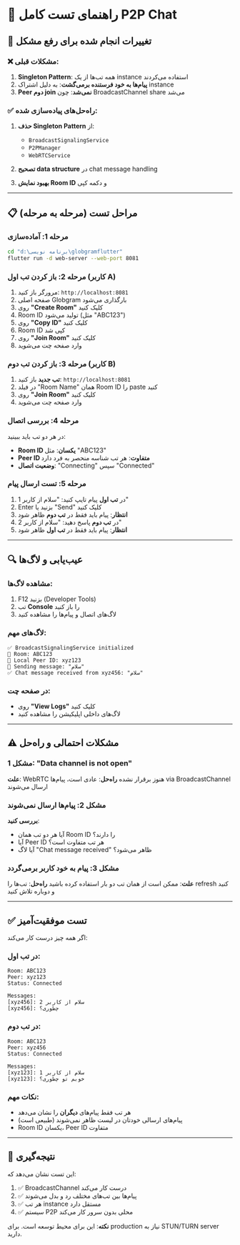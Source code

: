 # 🚀 راهنمای تست کامل P2P Chat

## 🔧 تغییرات انجام شده برای رفع مشکل

### ❌ مشکلات قبلی:
1. **Singleton Pattern**: همه تب‌ها از یک instance استفاده می‌کردند
2. **پیام‌ها به خود فرستنده برمی‌گشت**: به دلیل اشتراک instance
3. **Peer دوم join نمی‌شد**: چون BroadcastChannel share می‌شد

### ✅ راه‌حل‌های پیاده‌سازی شده:
1. **حذف Singleton Pattern** از:
   - `BroadcastSignalingService`
   - `P2PManager` 
   - `WebRTCService`

2. **تصحیح data structure** در chat message handling

3. **بهبود نمایش Room ID** و دکمه کپی

---

## 📋 مراحل تست (مرحله به مرحله)

### مرحله 1: آماده‌سازی
```bash
cd "d:\برنامه نویسی\globgramflutter"
flutter run -d web-server --web-port 8081
```

### مرحله 2: باز کردن تب اول (کاربر A)
1. مرورگر باز کنید: `http://localhost:8081`
2. صفحه اصلی Globgram بارگذاری می‌شود
3. روی **"Create Room"** کلیک کنید
4. Room ID تولید می‌شود (مثل "ABC123")
5. روی **"Copy ID"** کلیک کنید
6. Room ID کپی شد
7. روی **"Join Room"** کلیک کنید
8. وارد صفحه چت می‌شوید

### مرحله 3: باز کردن تب دوم (کاربر B)
1. **تب جدید** باز کنید: `http://localhost:8081`
2. در فیلد "Room Name" همان Room ID را paste کنید
3. روی **"Join Room"** کلیک کنید
4. وارد صفحه چت می‌شوید

### مرحله 4: بررسی اتصال
در هر دو تب باید ببینید:
- **Room ID یکسان**: مثل "ABC123"
- **Peer ID متفاوت**: هر تب شناسه منحصر به فرد دارد
- **وضعیت اتصال**: "Connecting" سپس "Connected"

### مرحله 5: تست ارسال پیام
1. در **تب اول** پیام تایپ کنید: "سلام از کاربر 1"
2. Enter بزنید یا "Send" کلیک کنید
3. **انتظار**: پیام باید فقط در **تب دوم** ظاهر شود
4. در **تب دوم** پاسخ دهید: "سلام از کاربر 2" 
5. **انتظار**: پیام باید فقط در **تب اول** ظاهر شود

---

## 🔍 عیب‌یابی و لاگ‌ها

### مشاهده لاگ‌ها:
1. F12 بزنید (Developer Tools)
2. تب **Console** را باز کنید
3. لاگ‌های اتصال و پیام‌ها را مشاهده کنید

### لاگ‌های مهم:
```
✅ BroadcastSignalingService initialized
📄 Room: ABC123  
📄 Local Peer ID: xyz123
📄 Sending message: "سلام"
✅ Chat message received from xyz456: "سلام"
```

### در صفحه چت:
- روی **"View Logs"** کلیک کنید
- لاگ‌های داخلی اپلیکیشن را مشاهده کنید

---

## ⚠️ مشکلات احتمالی و راه‌حل

### مشکل 1: "Data channel is not open"
**علت**: WebRTC هنوز برقرار نشده
**راه‌حل**: عادی است، پیام‌ها via BroadcastChannel ارسال می‌شوند

### مشکل 2: پیام‌ها ارسال نمی‌شوند
**بررسی کنید**:
- آیا هر دو تب همان Room ID را دارند؟
- آیا Peer ID هر تب متفاوت است؟
- آیا لاگ "Chat message received" ظاهر می‌شود؟

### مشکل 3: پیام به خود کاربر برمی‌گردد
**علت**: ممکن است از همان تب دو بار استفاده کرده باشید
**راه‌حل**: تب‌ها را refresh کنید و دوباره تلاش کنید

---

## ✅ تست موفقیت‌آمیز

اگر همه چیز درست کار می‌کند:

### در تب اول:
```
Room: ABC123
Peer: xyz123
Status: Connected

Messages:
[xyz456]: سلام از کاربر 2
[xyz456]: چطوری؟
```

### در تب دوم:
```
Room: ABC123  
Peer: xyz456
Status: Connected

Messages:
[xyz123]: سلام از کاربر 1
[xyz123]: خوبم تو چطوری؟
```

### نکات مهم:
- هر تب فقط پیام‌های **دیگران** را نشان می‌دهد
- پیام‌های ارسالی خودتان در لیست ظاهر نمی‌شوند (طبیعی است)
- Room ID یکسان، Peer ID متفاوت

---

## 🎯 نتیجه‌گیری

این تست نشان می‌دهد که:
1. ✅ BroadcastChannel درست کار می‌کند
2. ✅ پیام‌ها بین تب‌های مختلف رد و بدل می‌شوند  
3. ✅ هر تب instance مستقل دارد
4. ✅ سیستم P2P محلی بدون سرور کار می‌کند

**نکته**: این برای محیط توسعه است. برای production نیاز به STUN/TURN server دارید.
